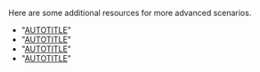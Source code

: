 Here are some additional resources for more advanced scenarios.

- "[AUTOTITLE](/codespaces/setting-up-your-project-for-codespaces/configuring-dev-containers/adding-features-to-a-devcontainer-file?tool=webui)"
- "[AUTOTITLE](/codespaces/managing-your-codespaces/managing-secrets-for-your-codespaces)"
- "[AUTOTITLE](/codespaces/managing-your-codespaces/managing-gpg-verification-for-github-codespaces)"
- "[AUTOTITLE](/codespaces/developing-in-codespaces/forwarding-ports-in-your-codespace)"
